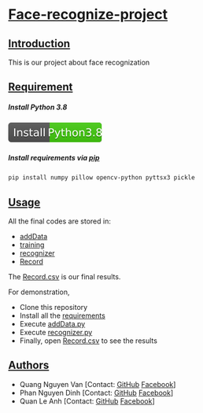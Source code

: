 
# [Face-recognize-project](#project)

## [Introduction](#introduction)
This is our project about face recognization
## [Requirement](#requirement)

##### Install Python 3.8
[![Install Python3](install-python.svg)](https://www.python.org/downloads/release/python-380/)

##### Install requirements via [pip](https://pip.pypa.io/en/stable/)
```bash
pip install numpy pillow opencv-python pyttsx3 pickle 
```

## [Usage](#usage)
All the final codes are stored in:
- [addData](https://github.com/quangnv2002/faceRecognizeProject/blob/master/addData.py)
- [training](https://github.com/quangnv2002/faceRecognizeProject/blob/master/training.py)
- [recognizer](https://github.com/quangnv2002/faceRecognizeProject/blob/master/recognizer.py)
- [Record](https://github.com/quangnv2002/faceRecognizeProject/blob/master/Record.csv)

The [Record.csv](https://github.com/quangnv2002/faceRecognizeProject/blob/master/Record.csv) is our final results. 

For demonstration, 
- Clone this repository 
- Install all the [requirements](#requirement)
- Execute [addData.py](https://github.com/quangnv2002/faceRecognizeProject/blob/master/addData.py)
- Execute [recognizer.py](https://github.com/quangnv2002/faceRecognizeProject/blob/master/recognizer.py)
- Finally, open [Record.csv](https://github.com/quangnv2002/faceRecognizeProject/blob/master/Record.csv) to see the results 



## [Authors](#author)
- Quang Nguyen Van 
[Contact: [GitHub](https://github.com/quangnv2002) [Facebook](https://www.facebook.com/trucduong.congtu)]
- Phan Nguyen Dinh
[Contact: [GitHub](https://github.com/ndinhphan?fbclid=IwAR19y-lOSYXViVmwTrVpV-UzLbcghhIojwB9OSV4CYrHi6pIC5y5RiaNVYk) [Facebook](https://www.facebook.com/keyine10)]
- Quan Le Anh
[Contact: [GitHub](https://github.com/quan2305) [Facebook](https://www.facebook.com/profile.php?id=100005394814258)]

